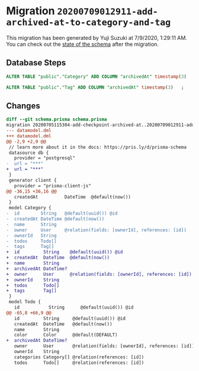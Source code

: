 # Migration `20200709012911-add-archived-at-to-category-and-tag`

This migration has been generated by Yuji Suzuki at 7/9/2020, 1:29:11 AM.
You can check out the [state of the schema](./schema.prisma) after the migration.

## Database Steps

```sql
ALTER TABLE "public"."Category" ADD COLUMN "archivedAt" timestamp(3)   ;

ALTER TABLE "public"."Tag" ADD COLUMN "archivedAt" timestamp(3)   ;
```

## Changes

```diff
diff --git schema.prisma schema.prisma
migration 20200705115304-add-checkpoint-archived-at..20200709012911-add-archived-at-to-category-and-tag
--- datamodel.dml
+++ datamodel.dml
@@ -2,9 +2,9 @@
 // learn more about it in the docs: https://pris.ly/d/prisma-schema
 datasource db {
   provider = "postgresql"
-  url = "***"
+  url = "***"
 }
 generator client {
   provider = "prisma-client-js"
@@ -36,15 +36,16 @@
   createdAt          DateTime  @default(now())
 }
 model Category {
-  id        String   @default(uuid()) @id
-  createdAt DateTime @default(now())
-  name      String
-  owner     User     @relation(fields: [ownerId], references: [id])
-  ownerId   String
-  todos     Todo[]
-  tags      Tag[]
+  id         String    @default(uuid()) @id
+  createdAt  DateTime  @default(now())
+  name       String
+  archivedAt DateTime?
+  owner      User      @relation(fields: [ownerId], references: [id])
+  ownerId    String
+  todos      Todo[]
+  tags       Tag[]
 }
 model Todo {
   id           String      @default(uuid()) @id
@@ -65,8 +66,9 @@
   id         String     @default(uuid()) @id
   createdAt  DateTime   @default(now())
   name       String
   color      Color      @default(DEFAULT)
+  archivedAt DateTime?
   owner      User       @relation(fields: [ownerId], references: [id])
   ownerId    String
   categories Category[] @relation(references: [id])
   todos      Todo[]     @relation(references: [id])
```



